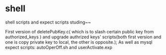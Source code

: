 # shell
shell scripts and expect scripts studing~~

First version of deletePubKey.c( which is to slash certain public key from authorized_keys ) and upgrade authrized keys' scripts(both first version and
			one is copy private key to local, the other is opposite.);
As well as mysql expect scripts: autoOperOff.sh and userActivate.exp
